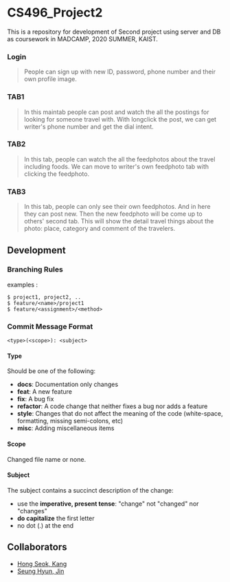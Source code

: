 # CS496_Project2

This is a repository for development of Second project using server and DB as coursework in MADCAMP, 2020 SUMMER, KAIST. 

### Login
> People can sign up with new ID, password, phone number and their own profile image.

### TAB1
> In this maintab people can post and watch the all the postings for looking for someone travel with.
> With longclick the post, we can get writer's phone number and get the dial intent.

### TAB2
> In this tab, people can watch the all the feedphotos about the travel including foods.
> We can move to writer's own feedphoto tab with clicking the feedphoto.

### TAB3
> In this tab, people can only see their own feedphotos. And in here they can post new. Then the new feedphoto will be come up to others' second tab.
> This will show the detail travel things about the photo: place, category and comment of the travelers.

## Development

### Branching Rules
examples : 
```
$ project1, project2, ..
$ feature/<name>/project1
$ feature/<assignment>/<method>
```
### Commit Message Format
```
<type>(<scope>): <subject>
```
#### Type
Should be one of the following:

* **docs**: Documentation only changes
* **feat**: A new feature
* **fix**: A bug fix
* **refactor**: A code change that neither fixes a bug nor adds a feature
* **style**: Changes that do not affect the meaning of the code (white-space, formatting, missing semi-colons, etc)
* **misc**: Adding miscellaneous items

#### Scope
Changed file name or none. 

#### Subject
The subject contains a succinct description of the change:

* use the **imperative, present tense**: "change" not "changed" nor "changes"
* **do capitalize** the first letter
* no dot (.) at the end

## Collaborators

* [Hong Seok, Kang](https://github.com/ghdtjr)
* [Seung Hyun, Jin](https://github.com/sallyeric)

